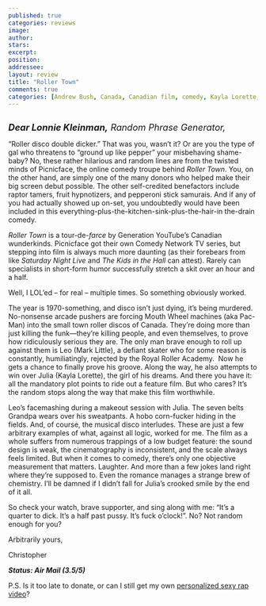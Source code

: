 ```yaml
---
published: true
categories: reviews
image:
author: 
stars: 
excerpt: 
position: 
addressee: 
layout: review
title: "Roller Town"
comments: true
categories: [Andrew Bush, Canada, Canadian film, comedy, Kayla Lorette, Mark Little, Picnicface, Roller Town, Scott Vrooman, Uncategorized]
---
```

<div><p><span class="full-image-block ssNonEditable"><span><a href="/letters/2012/10/4/roller-town.html"><img src="http://static.squarespace.com/static/5005f6bcc4aa41161b33e89e/5329cf1fe4b07c068ebf74de/5329cf1fe4b07c068ebf76bf/1349355388433/Roller%20Town.jpg" alt="" /></a></span></span></p>
<p><em><span style="font-size:130%;"><strong>Dear Lonnie Kleinman,</strong> Random Phrase Generator,</span></em></p>
<p>&ldquo;Roller disco double dicker.&rdquo; That was you, wasn&rsquo;t it? Or are you the type of gal who threatens to &ldquo;ground up like pepper&rdquo; your misbehaving shame-baby? No, these rather hilarious and random lines are from the twisted minds of Picnicface, the online comedy troupe behind <em>Roller Town</em>. You, on the other hand, are simply one of the many donors who helped make their big screen debut possible. The other self-credited benefactors include raptor tamers, fruit hypnotizers, and pepperoni stick samurais. And if any of you had actually showed up on-set, you undoubtedly would have been included in this everything-plus-the-kitchen-sink-plus-the-hair-in the-drain comedy.</p>
<p><em>Roller Town</em> is a tour-de-<em>farce</em> by Generation YouTube&rsquo;s Canadian wunderkinds. Picnicface got their own Comedy Network TV series, but stepping into film is always much more daunting (as their forebears from like <em>Saturday Night Live</em> and <em>The Kids in the Hall </em>can attest). Rarely can specialists in short-form humor successfully stretch a skit over an hour and a half.</p>
<p>Well, I LOL&rsquo;ed &ndash; for real &ndash; multiple times. So something obviously worked.</p>
<p>The year is 1970-something, and disco isn&rsquo;t just dying, it&rsquo;s being murdered. No-nonsense arcade pushers are forcing Mouth Wheel machines (aka Pac-Man) into the small town roller discos of Canada. They&rsquo;re doing more than just killing the funk&mdash;they&rsquo;re killing people, and even themselves, to prove how ridiculously serious they are. The only man brave enough to roll up against them is Leo (Mark Little), a defiant skater who for some reason is constantly, humiliatingly, rejected by the Royal Roller Academy.&nbsp; Now he gets a chance to finally prove his groove. Along the way, he also attempts to win over Julia (Kayla Lorette), the girl of his dreams. And there you have it: all the mandatory plot points to ride out a feature film. But who cares? It&rsquo;s the random stops along the way that make this film worthwhile.</p>
<p>Leo&rsquo;s facemashing during a makeout session with Julia. The seven belts Grandpa wears over his sweatpants. A hobo corn-fucker hiding in the fields. And, of course, the musical disco interludes. These are just a few arbitrary examples of what, against all logic, worked for me. The film as a whole suffers from numerous trappings of a low budget feature: the sound design is weak, the cinematography is inconsistent, and the scale always feels limited. But when it comes to comedy, there&rsquo;s only one objective measurement that matters. Laughter. And more than a few jokes land right where they&rsquo;re supposed to. Even the romance manages a strange brew of chemistry. I&rsquo;ll be damned if I didn&rsquo;t fall for Julia&rsquo;s crooked smile by the end of it all.</p>
<p>So check your watch, brave supporter, and sing along with me: &ldquo;It&rsquo;s a quarter to dick. It&rsquo;s a half past pussy. It&rsquo;s fuck o&rsquo;clock!&rdquo;. No? Not random enough for you?</p>
<p>Arbitrarily yours,</p>
<p>Christopher</p>
<p><strong><em>Status: Air Mail (3.5/5)</em></strong></p>
<p>P.S. Is it too late to donate, or can I still get my own <a href="http://www.youtube.com/watch?v=8hW-e6vrM-U&amp;feature=player_embedded">personalized sexy rap video</a>?</p></div>
